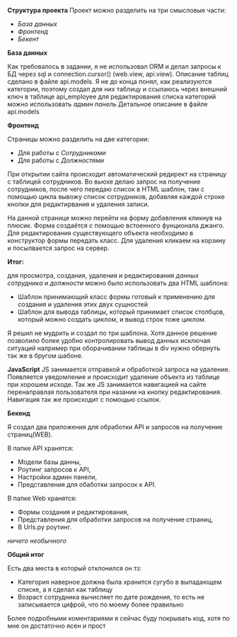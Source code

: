 __Структура проекта__
Проект можно разделить на три смысловые части:

- *База данных*
- *Фронтенд*
- *Бекент*


__База данных__

Как требовалось в задании, я не использовал ORM и делал запросы к БД через sql и connection.cursor() (web.view, api.view).
Описание таблиц сделано в файле api.models. Я не до конца понял, как реализуются категории, поэтому создал для них таблицу и ссылаюсь через внешний ключ в таблице api_employee для редактирования списка категорий можно использовать *админ панель*
Детальное описание в файле api.models

__Фронтенд__

Страницы можно разделить на две категории:
- Для работы с *Сотрудниками*
- Для работы с *Должностями*

При открытии сайта происходит автоматический редирект на страницу с таблицей сотрудников. Во вьюхе делаю запрос на получение сотрудников, после чего передаю список в HTML шаблон, там с помощью цикла вывожу список сотрудников, добавляя каждой строке кнопки для редактирвания и удаления записи. 

На данной странице можно перейти на форму добавления кликнув на плюсик. Форма создаётся с помощью встоенного фунционала джанго. Для редактирования существующего объекта необходимо в конструктор формы передать класс. Для удаления кликаем на корзину и посылвается запрос на сервер.

**Итог:** 

для просмотра, создания, удаления и редактирования *данных сотрудника* и *должности* можно было использовать два HTML шаблона:
- Шаблон принимающий класс формы готовый к применению для создания и удаления этих двух сущностей
- Шаблон для вывода таблицы, который принимает список столбцов, который можно создать циклом, и вывод строк тоже циклом. 

Я решил не мудрить и создал по три шаблона. Хотя данное решение позволило более удобно контролировать вывод данных исключая ситуаций например при оборачивании таблицы в div нужно обернуть так же в бругом шабоне.

**JavaScript**
JS занимается отправкой и обработкой запроса на удаление. Появляется уведомление и происходит удаление объекта из таблице при хорошем исходе. Так же JS занимается навигацией на сайте перенаправлая пользователя при назании на кнопку редактирования. Навигация так же происходит с помощью ссылок.

__Бекенд__

Я создал два приложения для обработки API и запросов на получение страниц(WEB).

В папке API хранятся:
- Модели базы данны,
- Роутинг запросов к API,
- Настройки админ панели,
- Представления для обаботки запросок к API.

В папке Web хранятся:
- Формы создания и редактирования,
- Представления для обработки запросов на получение страниц,
- В Urls.py роутинг.

*ничего необычного*  


**Общий итог** 

Есть два места в который отклонился он тз:
- Категория наверное должна была хранится сугубо в выпадающем списке, а я сделал как таблицу
- Возраст сотрудника вычисляет по дате рождения, то есть не записывается цифрой, что по моему более правильно

Более подробными коментариями я сейчас буду покрывать код, хотя по мне он достаточно ясен и прост
